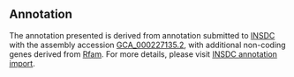 

Annotation
----------

The annotation presented is derived from annotation submitted to
[INSDC](http://www.insdc.org) with the assembly accession
[GCA\_000227135.2](http://www.ebi.ac.uk/ena/data/view/GCA_000227135.2),
with additional non-coding genes derived from
[Rfam](http://rfam.xfam.org/). For more details, please visit [INSDC
annotation
import](http://ensemblgenomes.org/info/data/insdc_annotation).
